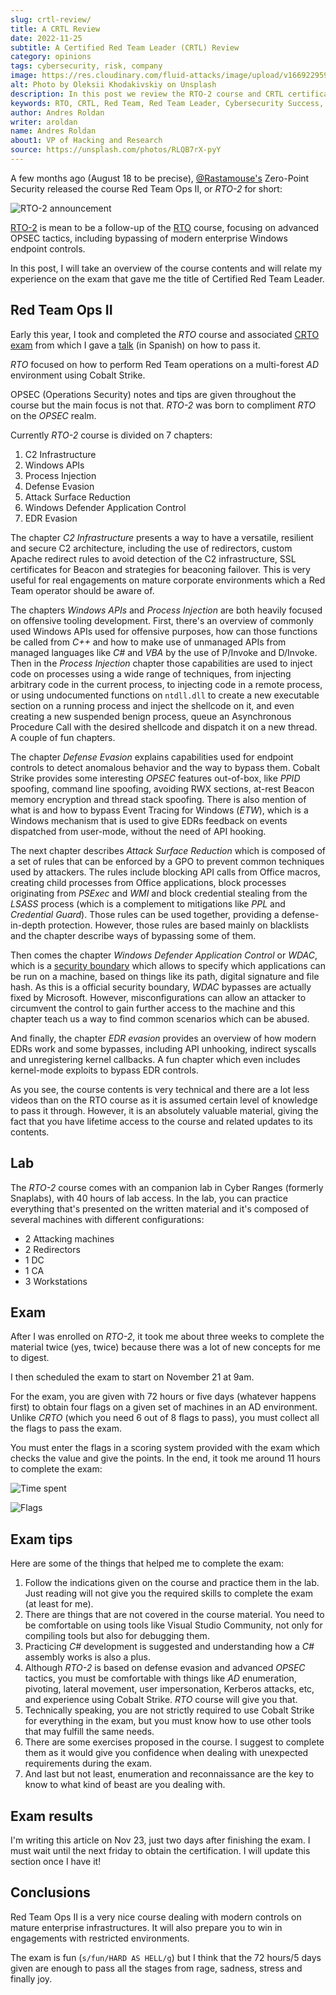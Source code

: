 ```yaml
---
slug: crtl-review/
title: A CRTL Review
date: 2022-11-25
subtitle: A Certified Red Team Leader (CRTL) Review
category: opinions
tags: cybersecurity, risk, company
image: https://res.cloudinary.com/fluid-attacks/image/upload/v1669229599/blog/crtl-review/oleksii-khodakivskiy-RLQB7rX-pyY-unsplash.webp
alt: Photo by Oleksii Khodakivskiy on Unsplash
description: In this post we review the RTO-2 course and CRTL certification offered by Zero-Point Security
keywords: RTO, CRTL, Red Team, Red Team Leader, Cybersecurity Success, Security Status, Ethical Hacking, Pentesting
author: Andres Roldan
writer: aroldan
name: Andres Roldan
about1: VP of Hacking and Research
source: https://unsplash.com/photos/RLQB7rX-pyY
---
```


A few months ago (August 18 to be precise),
[@Rastamouse's](https://twitter.com/_RastaMouse)
Zero-Point Security released the course Red Team Ops II,
or *RTO-2* for short:

![RTO-2 announcement](https://res.cloudinary.com/fluid-attacks/image/upload/v1669229599/blog/crtl-review/Screenshot_2022-11-23_102856.webp)

[RTO-2](https://training.zeropointsecurity.co.uk/courses/red-team-ops-ii)
is mean to be a follow-up of the
[RTO](https://training.zeropointsecurity.co.uk/courses/red-team-ops)
course, focusing on advanced OPSEC tactics, including
bypassing of modern enterprise Windows endpoint controls.

In this post, I will take an overview of the course
contents and will relate my experience on the exam that
gave me the title of Certified Red Team Leader.

## Red Team Ops II

Early this year, I took and completed the *RTO* course
and associated
[CRTO exam](https://eu.badgr.com/public/assertions/T0j8f2HRS_yrqzNAndBn9Q)
from which I gave a
[talk](https://www.youtube.com/watch?v=a8sOW-Dnqwg)
(in Spanish) on how to pass it.

*RTO* focused on how to perform Red Team operations
on a multi-forest *AD* environment using Cobalt Strike.

OPSEC (Operations Security) notes and tips are given
throughout the course but the main focus is not that.
*RTO-2* was born to compliment *RTO* on the *OPSEC* realm.

Currently *RTO-2* course is divided on 7 chapters:

1. C2 Infrastructure
1. Windows APIs
1. Process Injection
1. Defense Evasion
1. Attack Surface Reduction
1. Windows Defender Application Control
1. EDR Evasion

The chapter *C2 Infrastructure* presents a way to have
a versatile, resilient and secure C2 architecture,
including the use of redirectors, custom Apache
redirect rules to avoid detection of the C2 infrastructure,
SSL certificates for Beacon and strategies for
beaconing failover. This is very useful for real
engagements on mature corporate environments which
a Red Team operator should be aware of.

The chapters *Windows APIs* and *Process Injection*
are both heavily focused on offensive tooling
development. First, there's an overview of commonly
used Windows APIs used for offensive purposes,
how can those functions be called from *C++*
and how to make use of unmanaged APIs from managed
languages like *C#* and *VBA* by the use of P/Invoke
and D/Invoke. Then in the *Process Injection*
chapter those capabilities are used to inject code on
processes using a wide range of techniques, from
injecting arbitrary code in the current process,
to injecting code in a remote process, or using
undocumented functions on `ntdll.dll` to create
a new executable section on a running process and
inject the shellcode on it, and even creating a new
suspended benign process, queue an Asynchronous Procedure
Call with the desired shellcode and dispatch it on a
new thread. A couple of fun chapters.

The chapter *Defense Evasion* explains capabilities
used for endpoint controls to detect anomalous
behavior and the way to bypass them. Cobalt Strike
provides some interesting *OPSEC* features out-of-box,
like *PPID* spoofing, command line spoofing, avoiding
RWX sections, at-rest Beacon memory encryption
and thread stack spoofing. There is also mention
of what is and how to bypass Event Tracing for
Windows (*ETW*), which is a Windows mechanism that
is used to give EDRs feedback on events dispatched
from user-mode, without the need of API hooking.

The next chapter describes *Attack Surface Reduction*
which is composed of a set of rules that can be enforced
by a GPO to prevent common techniques used
by attackers. The rules include blocking API calls from
Office macros, creating child processes from Office
applications, block processes originating from
*PSExec* and *WMI* and block credential stealing from
the *LSASS* process (which is a complement to mitigations
like *PPL* and *Credential Guard*). Those rules can be
used together, providing a defense-in-depth protection.
However, those rules are based mainly on blacklists
and the chapter describe ways of bypassing some of them.

Then comes the chapter *Windows Defender Application Control*
or *WDAC*, which is a
[security boundary](https://www.microsoft.com/en-us/msrc/windows-security-servicing-criteria)
which allows to specify which applications can be
run on a machine, based on things like its path,
digital signature and file hash. As this is a
official security boundary, *WDAC* bypasses are
actually fixed by Microsoft. However, misconfigurations
can allow an attacker to circumvent the control
to gain further access to the machine and this
chapter teach us a way to find common scenarios
which can be abused.

And finally, the chapter *EDR evasion* provides
an overview of how modern EDRs work and some
bypasses, including API unhooking, indirect
syscalls and unregistering kernel callbacks. A
fun chapter which even includes kernel-mode
exploits to bypass EDR controls.

As you see, the course contents is very technical
and there are a lot less videos than on the RTO
course as it is assumed certain level of knowledge
to pass it through. However, it is an absolutely
valuable material, giving the fact that you have
lifetime access to the course and related
updates to its contents.

## Lab

The *RTO-2* course comes with an companion lab
in Cyber Ranges (formerly Snaplabs), with 40 hours
of lab access. In the lab, you can practice everything
that's presented on the written material and it's composed
of several machines with different configurations:

- 2 Attacking machines
- 2 Redirectors
- 1 DC
- 1 CA
- 3 Workstations

## Exam

After I was enrolled on *RTO-2*, it took me about three
weeks to complete the material twice (yes, twice) because
there was a lot of new concepts for me to digest.

I then scheduled the exam to start on November 21 at
9am.

For the exam, you are given with 72 hours or
five days (whatever happens first) to obtain four
flags on a given set of machines in an AD environment.
Unlike *CRTO* (which you need 6 out of 8 flags to pass),
you must collect all the flags to pass the exam.

You must enter the flags in a scoring system
provided with the exam which checks the value and
give the points. In the end, it took me around
11 hours to complete the exam:

![Time spent](https://res.cloudinary.com/fluid-attacks/image/upload/v1669229599/blog/crtl-review/Screenshot_2022-11-22_160255.webp)

![Flags](https://res.cloudinary.com/fluid-attacks/image/upload/v1669229599/blog/crtl-review/Screenshot_2022-11-22_160334.webp)

## Exam tips

Here are some of the things that helped me to complete
the exam:

1. Follow the indications given on the course and practice
   them in the lab. Just reading will not give you the
   required skills to complete the exam (at least for me).
1. There are things that are not covered in the
   course material. You need to be comfortable on using
   tools like Visual Studio Community, not only for
   compiling tools but also for debugging them.
1. Practicing *C#* development is suggested and understanding
   how a *C#* assembly works is also a plus.
1. Although *RTO-2* is based on defense evasion and
   advanced *OPSEC* tactics, you must be comfortable with
   things like *AD* enumeration, pivoting, lateral movement,
   user impersonation, Kerberos attacks, etc, and
   experience using Cobalt Strike. *RTO* course
   will give you that.
1. Technically speaking, you are not strictly required
   to use Cobalt Strike for everything in the exam, but you
   must know how to use other tools that may fulfill
   the same needs.
1. There are some exercises proposed in the course. I
   suggest to complete them as it would give you
   confidence when dealing with unexpected requirements
   during the exam.
1. And last but not least, enumeration and reconnaissance
   are the key to know to what kind of beast are you
   dealing with.

## Exam results

I'm writing this article on Nov 23, just two days after
finishing the exam. I must wait until the next friday to
obtain the certification. I will update this section
once I have it!

## Conclusions

Red Team Ops II is a very nice course dealing with modern
controls on mature enterprise infrastructures. It will
also prepare you to win in engagements with restricted
environments.

The exam is fun (`s/fun/HARD AS HELL/g`) but I think that the
72 hours/5 days given are enough to pass all the stages
from rage, sadness, stress and finally joy.

